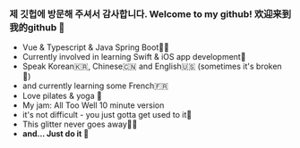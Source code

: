 ### 제 깃헙에 방문해 주셔서 감사합니다. Welcome to my github! 欢迎来到我的github 👋
- Vue & Typescript & Java Spring Boot🧑‍💻
- Currently involved in learning Swift & iOS app development📱
- Speak Korean🇰🇷, Chinese🇨🇳 and English🇺🇸 (sometimes it's broken 👻)
- and currently learning some French🇫🇷
- Love pilates & yoga 🧘
- My jam: All Too Well 10 minute version
- it's not difficult - you just gotta get used to it💪
- This glitter never goes away🏳️‍🌈
- **and... Just do it 🤸**
<!-- ### 제 깃헙에 방문해 주셔서 감사합니다. Welcome to my github! 欢迎来到我的github 👋

- 🌏 ProtoPie처럼 글로벌하게 사용되는 서비스를 만들고 싶은 프론트엔드 개발자입니다.
- 💅 👪 멋진 디자인과 사용자 경험도 고려할 줄 아는 개발자가 되고 싶어 [UI, UX도 조금씩 공부합니다.](https://www.notion.so/UI-UX-public-0ad2677574694bafb326bc9d31e178eb)
- 🌱 지금은 새싹 프론트엔드 개발자이지만 풀스택 개발자가 되는 것을 목표로 하고 있습니다.
- vue와 react 그리고 typescript를 사용합니다.
- 📚 개발하는 것 외에 아래의 것들을 좋아합니다
  - 외국어 공부하는 것을 좋아합니다. 🇺🇸영어와 🇨🇳중국어 가능합니다.
  - 🖼 미술관에서 전시 작품을 구경하는 것을 좋아합니다.
  - 🎶 다양한 장르의 음악을 좋아합니다. 요즘에는 비트가 있는 인디팝, 시티팝 그리고 재즈를 자주 듣습니다.
  - 🚶걷는 것을 좋아합니다. 강가에서 걷고, 시내에서 걷고, 산에서 걷습니다.
  - 🍲 각국의 다양한 음식들을 좋아합니다.
- 그리고 항상 이렇게 생각하자 다짐합니다. Just do it 🤸

[![Hits](https://hits.seeyoufarm.com/api/count/incr/badge.svg?url=https%3A%2F%2Fgithub.com%2Flyj-ooz&count_bg=%2379C83D&title_bg=%23555555&icon=&icon_color=%23E7E7E7&title=hits&edge_flat=false)](https://hits.seeyoufarm.com)

 -->
